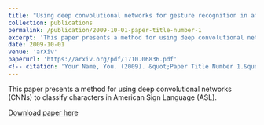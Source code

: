 ```yaml
---
title: "Using deep convolutional networks for gesture recognition in american sign language"
collection: publications
permalink: /publication/2009-10-01-paper-title-number-1
excerpt: 'This paper presents a method for using deep convolutional networks (CNNs) to classify characters in American Sign Language (ASL).'
date: 2009-10-01
venue: 'arXiv'
paperurl: 'https://arxiv.org/pdf/1710.06836.pdf'
<!-- citation: 'Your Name, You. (2009). &quot;Paper Title Number 1.&quot; <i>Journal 1</i>. 1(1).' -->
---
```

This paper presents a method for using deep convolutional networks (CNNs) to classify characters in American Sign Language (ASL). 

[Download paper here](https://arxiv.org/pdf/1710.06836.pdf)

<!-- Recommended citation: Your Name, You. (2009). "Paper Title Number 1." <i>Journal 1</i>. 1(1). -->
